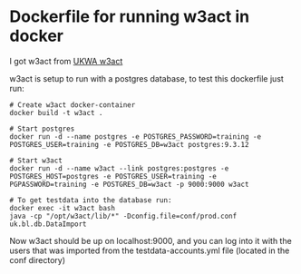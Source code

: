 Dockerfile for running w3act in docker
==============================================

I got w3act from [UKWA w3act](https://github.com/ukwa/w3act)

w3act is setup to run with a postgres database, to test this dockerfile just run:

```
# Create w3act docker-container
docker build -t w3act .

# Start postgres
docker run -d --name postgres -e POSTGRES_PASSWORD=training -e POSTGRES_USER=training -e POSTGRES_DB=w3act postgres:9.3.12 

# Start w3act
docker run -d --name w3act --link postgres:postgres -e POSTGRES_HOST=postgres -e POSTGRES_USER=training -e PGPASSWORD=training -e POSTGRES_DB=w3act -p 9000:9000 w3act

# To get testdata into the database run:
docker exec -it w3act bash
java -cp "/opt/w3act/lib/*" -Dconfig.file=conf/prod.conf uk.bl.db.DataImport
```

Now w3act should be up on localhost:9000, and you can log into it with the users that was imported from the
testdata-accounts.yml file (located in the conf directory)

